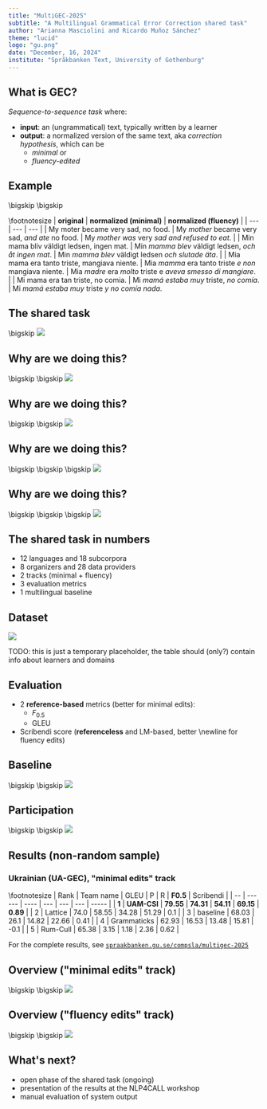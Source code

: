```yaml
---
title: "MultiGEC-2025"
subtitle: "A Multilingual Grammatical Error Correction shared task"
author: "Arianna Masciolini and Ricardo Muñoz Sánchez"
theme: "lucid"
logo: "gu.png"
date: "December, 16, 2024"
institute: "Språkbanken Text, University of Gothenburg"
---
```


## What is GEC?
_Sequence-to-sequence task_ where:

- __input__: an (ungrammatical) text, typically written by a learner
- __output__: a normalized version of the same text, aka _correction hypothesis_, which can be
  - _minimal_ or
  - _fluency-edited_

## Example
\bigskip \bigskip

\footnotesize
| __original__ | __normalized (minimal)__ | __normalized (fluency)__ |
| --- | --- | --- |
| My moter became very sad, no food. | My _mother_ became very sad, _and ate_ no food. | My _mother_ _was_ very _sad and refused to eat_. |
| Min mama bliv väldigt ledsen, ingen mat. | Min _mamma_ _blev_ väldigt ledsen, _och åt ingen mat_. | Min _mamma_ _blev_ väldigt ledsen _och slutade äta_. |
| Mia mama era tanto triste, mangiava niente. | Mia _mamma_ era tanto triste _e_ _non_ mangiava niente. | Mia _madre_ era _molto_ triste e _aveva smesso di mangiare_. |
| Mi mama era tan triste, no comia. | Mi _mamá estaba muy_ triste, _no comía_.  | Mi _mamá estaba muy_ triste _y no comía nada_. 

## The shared task
\bigskip
![](task_web.png)

## Why are we doing this?
\bigskip \bigskip
![](lang_representation.svg)

## Why are we doing this?
\bigskip \bigskip
![](lang_participation.svg)

## Why are we doing this?
\bigskip \bigskip \bigskip
![](matthew.png)

## Why are we doing this?
\bigskip \bigskip \bigskip
![](robin_hood.png)

## The shared task in numbers
- 12 languages and 18 subcorpora
- 8 organizers and 28 data providers
- 2 tracks (minimal + fluency)
- 3 evaluation metrics
- 1 multilingual baseline

## Dataset
![](provisory_dataset.png)

TODO: this is just a temporary placeholder, the table should (only?) contain info about learners and domains

## Evaluation
- 2 __reference-based__ metrics (better for minimal edits):
  - $F_{0.5}$
  - GLEU
- Scribendi score (__referenceless__ and LM-based, better \newline for fluency edits)

## Baseline
\bigskip \bigskip 
![](llama.png)

## Participation
\bigskip \bigskip
![](sad_plot.svg)

## Results (non-random sample)
### Ukrainian (UA-GEC), "minimal edits" track

\footnotesize
| Rank | Team name | GLEU | P | R | __F0.5__ | Scribendi |
| -- | ------ | ---- | --- | --- | --- | ----- |
| __1__ | __UAM-CSI__ | __79.55__ | __74.31__ | __54.11__ | __69.15__ | __0.89__ |
| 2 | Lattice | 74.0 | 58.55 | 34.28 | 51.29 | 0.1 |
| 3 | baseline | 68.03 | 26.1 | 14.82 | 22.66 | 0.41 |
| 4 | Grammaticks | 62.93 | 16.53 | 13.48 | 15.81 | -0.1 |
| 5 | Rum-Cull | 65.38 | 3.15 | 1.18 | 2.36 | 0.62 |

For the complete results, see [`spraakbanken.gu.se/compsla/multigec-2025`](https://spraakbanken.gu.se/compsla/multigec-2025)

## Overview ("minimal edits" track)
\bigskip \bigskip
![](plots_minimal_edits.svg)

## Overview ("fluency edits" track)
\bigskip \bigskip
![](plots_fluency_edits.svg)

## What's next?
- open phase of the shared task (ongoing)
- presentation of the results at the NLP4CALL workshop
- manual evaluation of system output